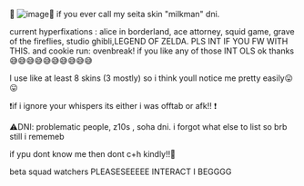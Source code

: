 🎇 ![image](https://github.com/user-attachments/assets/69fb7735-4fe0-4a11-8d86-c2327bf34e9c)🎇
if you ever call my seita skin "milkman" dni. 


current hyperfixations : alice in borderland, ace attorney, squid game, grave of the fireflies, studio ghibli,LEGEND OF ZELDA. PLS INT IF YOU FW WITH THIS. and cookie run: ovenbreak! if you like any of those INT OLS ok thanks😅😅😅😅😅😅😅😅😅😅

I use like at least 8 skins (3 mostly) so i think youll notice me pretty easily😛😛 

❗️if i ignore your whispers its either i was offtab or afk!! ❗️


⚠️DNI: problematic people, z10s , soha dni.  i forgot what else to list so brb still i rememeb

if ypu dont know me then dont c+h kindly!!🙏

beta squad watchers PLEASESEEEEE INTERACT I BEGGGG


<!---
eve102/eve102 is a ✨ special ✨ repository because its `README.md` (this file) appears on your GitHub profile.
You can click the Preview link to take a look at your changes.
--->
